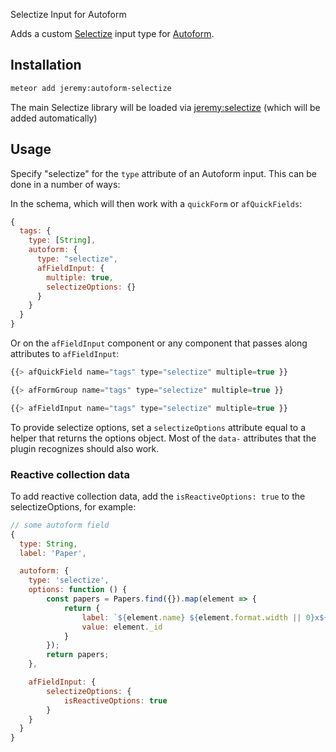 Selectize Input for Autoform

Adds a custom [Selectize](http://brianreavis.github.io/selectize.js/) input type for [Autoform](https://github.com/aldeed/meteor-autoform). 

## Installation

```bash
meteor add jeremy:autoform-selectize
```
The main Selectize library will be loaded via [jeremy:selectize](https://atmospherejs.com/jeremy/selectize) (which will be added automatically)

## Usage

Specify "selectize" for the `type` attribute of an Autoform input. This can be done in a number of ways:

In the schema, which will then work with a `quickForm` or `afQuickFields`:

```js
{
  tags: {
    type: [String],
    autoform: {
      type: "selectize",
      afFieldInput: {
        multiple: true,
        selectizeOptions: {}
      }
    }
  }
}
```

Or on the `afFieldInput` component or any component that passes along attributes to `afFieldInput`:

```js
{{> afQuickField name="tags" type="selectize" multiple=true }}

{{> afFormGroup name="tags" type="selectize" multiple=true }}

{{> afFieldInput name="tags" type="selectize" multiple=true }}
```

To provide selectize options, set a `selectizeOptions` attribute equal to a helper that returns the options object. Most of the `data-` attributes that the plugin recognizes should also work.

### Reactive collection data

To add reactive collection data, add the `isReactiveOptions: true` to the selectizeOptions, for example:

```js
// some autoform field
{
  type: String,
  label: 'Paper',

  autoform: {
    type: 'selectize',
    options: function () {
        const papers = Papers.find({}).map(element => {
            return {
                label: `${element.name} ${element.format.width || 0}x${element.format.height || 0}mm / ${element.thickness || 0}µm / ${element.gramWeight || 0}g`,
                value: element._id
            }
        });
        return papers;
    },

    afFieldInput: {
        selectizeOptions: {
            isReactiveOptions: true
        }
    }
  }
}
```
